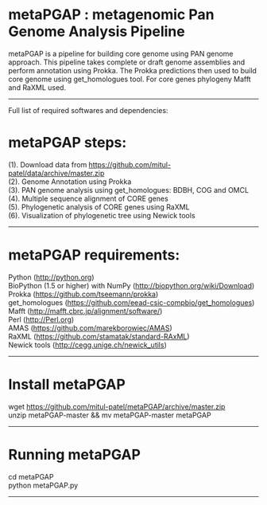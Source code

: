 
metaPGAP : metagenomic Pan Genome Analysis Pipeline
===================================================

metaPGAP is a pipeline for building core genome using PAN genome approach. This pipeline takes complete or draft genome assemblies and perform annotation using Prokka. The Prokka predictions then used to build core genome using get_homologues tool. For core genes phylogeny Mafft and RaXML used.

---------------------------------------------------
Full list of required softwares and dependencies:<br/>

metaPGAP steps:<br/>
===============
(1). Download data from https://github.com/mitul-patel/data/archive/master.zip<br/>
(2). Genome Annotation using Prokka<br/>
(3). PAN genome analysis using get_homologues: BDBH, COG and OMCL<br/>
(4). Multiple sequence alignment of CORE genes<br/>
(5). Phylogenetic analysis of CORE genes using RaXML<br/>
(6). Visualization of phylogenetic tree using Newick tools<br/>

---------------------------------------------------
metaPGAP requirements:
======================
Python (http://python.org)<br/>
BioPython (1.5 or higher) with NumPy (http://biopython.org/wiki/Download)<br/>
Prokka (https://github.com/tseemann/prokka)<br/>
get_homologues (https://github.com/eead-csic-compbio/get_homologues)<br/>
Mafft (http://mafft.cbrc.jp/alignment/software/)<br/>
Perl (http://Perl.org)<br/>
AMAS (https://github.com/marekborowiec/AMAS)<br/>
RaXML (https://github.com/stamatak/standard-RAxML)<br/>
Newick tools (http://cegg.unige.ch/newick_utils)<br/>

---------------------------------------------------

Install metaPGAP
================

wget https://github.com/mitul-patel/metaPGAP/archive/master.zip<br/>
unzip metaPGAP-master && mv metaPGAP-master metaPGAP<br/>

---------------------------------------------------

Running metaPGAP
================

cd metaPGAP<br/>
python metaPGAP.py<br/>

---------------------------------------------------
